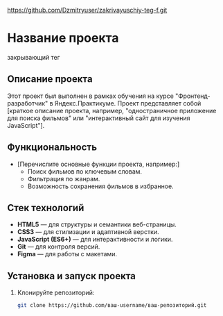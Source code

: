https://github.com/Dzmitryuser/zakrivayuschiy-teg-f.git

# Название проекта
закрывающий тег

## Описание проекта
Этот проект был выполнен в рамках обучения на курсе "Фронтенд-разработчик" в Яндекс.Практикуме. Проект представляет собой [краткое описание проекта, например, "одностраничное приложение для поиска фильмов" или "интерактивный сайт для изучения JavaScript"].

## Функциональность
- [Перечислите основные функции проекта, например:]
  - Поиск фильмов по ключевым словам.
  - Фильтрация по жанрам.
  - Возможность сохранения фильмов в избранное.

## Стек технологий
- **HTML5** — для структуры и семантики веб-страницы.
- **CSS3** — для стилизации и адаптивной верстки.
- **JavaScript (ES6+)** — для интерактивности и логики.
- **Git** — для контроля версий.
- **Figma** — для работы с макетами.

## Установка и запуск проекта
1. Клонируйте репозиторий:
   ```bash
   git clone https://github.com/ваш-username/ваш-репозиторий.git
